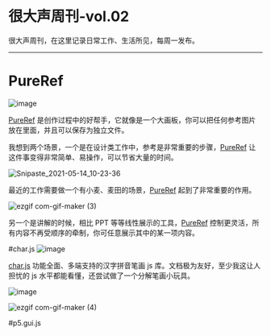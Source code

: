 # 很大声周刊-vol.02
很大声周刊，在这里记录日常工作、生活所见，每周一发布。
***
# PureRef
![image](https://user-images.githubusercontent.com/20842136/118210185-afaa3f00-b49c-11eb-97c4-beeed15b3a3c.png)

[PureRef](https://www.pureref.com/) 是创作过程中的好帮手，它就像是一个大画板，你可以把任何参考图片放在里面，并且可以保存为独立文件。

我想到两个场景，一个是在设计类工作中，参考是非常重要的步骤，[PureRef](https://www.pureref.com/) 让这件事变得非常简单、易操作，可以节省大量的时间。

![Snipaste_2021-05-14_10-23-36](https://user-images.githubusercontent.com/20842136/118211473-bc2f9700-b49e-11eb-9a97-c1db6ea3c638.png)

最近的工作需要做一个有小麦、麦田的场景，[PureRef](https://www.pureref.com/) 起到了非常重要的作用。

![ezgif com-gif-maker (3)](https://user-images.githubusercontent.com/20842136/118214043-aa032800-b4a1-11eb-832f-7425292cb288.gif)

另一个是讲解的时候，相比 PPT 等等线性展示的工具，[PureRef](https://www.pureref.com/) 控制更灵活，所有内容不再受顺序的牵制，你可任意展示其中的某一项内容。

#char.js
![image](https://user-images.githubusercontent.com/20842136/118214257-fd757600-b4a1-11eb-96ae-40ff58fbfb4e.png)

[char.js](https://github.com/theajack/cnchar) 功能全面、多端支持的汉字拼音笔画 js 库。文档极为友好，至少我这让人担忧的 js 水平都能看懂，还尝试做了一个分解笔画小玩具。

![image](https://user-images.githubusercontent.com/20842136/118214604-9ad0aa00-b4a2-11eb-8088-ca164dfce03c.png)

![ezgif com-gif-maker (4)](https://user-images.githubusercontent.com/20842136/118214871-234f4a80-b4a3-11eb-9a30-55f3a2e7cadf.gif)

#p5.gui.js

